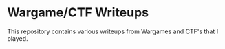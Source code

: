 # Wargame/CTF Writeups
This repository contains various writeups from Wargames and CTF's that I played.
